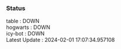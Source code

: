 ### Status


table : DOWN  
hogwarts : DOWN  
icy-bot : DOWN  
Latest Update : 2024-02-01 17:07:34.957108
